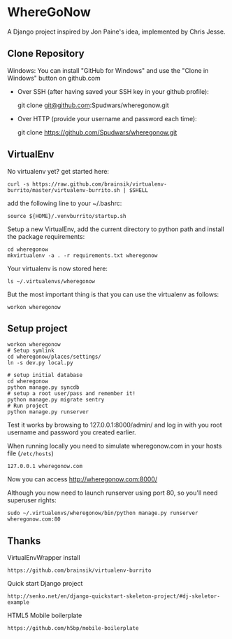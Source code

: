 WhereGoNow
==========

A Django project inspired by Jon Paine's idea, implemented by Chris Jesse.


Clone Repository
----------------

Windows: You can install "GitHub for Windows" and use the "Clone in Windows" button on github.com

* Over SSH (after having saved your SSH key in your github profile):

    git clone git@github.com:Spudwars/wheregonow.git

* Over HTTP (provide your username and password each time):

    git clone https://github.com/Spudwars/wheregonow.git


VirtualEnv
----------
No virtualenv yet? get started here:

    curl -s https://raw.github.com/brainsik/virtualenv-burrito/master/virtualenv-burrito.sh | $SHELL

add the following line to your ~/.bashrc:

    source ${HOME}/.venvburrito/startup.sh


Setup a new VirtualEnv, add the current directory to python path and install the package requirements:

    cd wheregonow
    mkvirtualenv -a . -r requirements.txt wheregonow

Your virtualenv is now stored here:

    ls ~/.virtualenvs/wheregonow

But the most important thing is that you can use the virtualenv as follows:

    workon wheregonow


Setup project
-------------

    workon wheregonow
    # Setup symlink
    cd wheregonow/places/settings/
    ln -s dev.py local.py

    # setup initial database
    cd wheregonow
    python manage.py syncdb
    # setup a root user/pass and remember it!
    python manage.py migrate sentry
    # Run project
    python manage.py runserver

Test it works by browsing to 127.0.0.1:8000/admin/ and log in with you root username and password you created earlier.

When running locally you need to simulate wheregonow.com in your hosts file (`/etc/hosts`)

    127.0.0.1 wheregonow.com

Now you can access http://wheregonow.com:8000/

Although you now need to launch runserver using port 80, so you'll need superuser rights:

    sudo ~/.virtualenvs/wheregonow/bin/python manage.py runserver wheregonow.com:80
        

Thanks
------

VirtualEnvWrapper install

    https://github.com/brainsik/virtualenv-burrito

Quick start Django project

    http://senko.net/en/django-quickstart-skeleton-project/#dj-skeletor-example

HTML5 Mobile boilerplate

    https://github.com/h5bp/mobile-boilerplate


